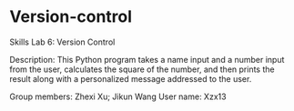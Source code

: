 # Version-control
Skills Lab 6: Version Control

Description: This Python program takes a name input and a number input from the user, calculates the square of the number, and then prints the result along with a personalized message addressed to the user.


Group members: Zhexi Xu; Jikun Wang
User name: Xzx13